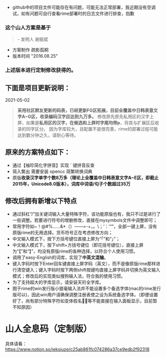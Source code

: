 - github中的项目文件可能存在有问题，可能无法正常部署，我近期没有空调试，如有问题可自行查看rime部署时的日志文件进行排查，抱歉
### 这个山人方案是基于

> - 发明人 谢振斌
- 方案制作 疏影孤桐
- 版本时间 "2016.08.25"

### 上述版本进行定制修改获得的。

## 下面是项目更新说明：

2021-05-02
> **采用社区群友更新的码表，已经更新FG区拓展，目前全覆盖中日韩表意文字A~G区，收录编码汉字应达到九万多。**
> 修改原先原先私用区的汉字上屏，如果是**私用区的汉字，在候选和上屏时字尾均带p**，将其与扩展区后收录的同字区分。
> 因为字库较大，且配置不是很完善，rime的部署过程可能达到数分钟之久，请耐心等待。
## 原来的方案特点如下：

- 通过【袖珍简化字拼音】实现 ` 键拼音反查
- 简入繁出 需要安装 opencc 简繁转换词典
- 原版**收录汉字单字个数8万多（理论上全覆盖中日韩表意文字A~E区，即截止2015年，Unicode8.0版本），词库中词语/句子个数超过35万**

## 修改后拥有新增以下特点

- 通过斜杠“/”加关键词输入大量特殊字符，该功能原版也有，我只不过是进行了一些调整。若要进行符号的增删修改，直接在mysymbols文件中调整即可；
- 常用字符如~！@#%……&*（）——=-+，。\；‘：’“”，全部一键上屏，没有原版rime的无用选择。货币符号正在考虑修改方向；
- 中文输入模式下，按下方括号键位直接上屏为“「”和“」”；
- 中文输入模式下，按下shift+方括号键位（即花括号键位），直接上屏为“【”和“】”，均没有原版rime的各种选择，以符合个人使用习惯。
- 调用了easy-English的词库，实现了**中英文混输**。
- 键入字码时按下Enter回车键直接上屏字码（英文），而不是像原版rime那样进行清空键入；键入字码时按下两侧shift按键均直接上屏字码并切换为英文输入模式；修改后的实现类似搜狗输入法，符合我的使用习惯。
- 为了支持超大的字库显示，请安装天珩全字库。
- 囿于rime的win发行版小狼毫输入法并不能设置多个备选字体(mac的rime发行版可以)，因此win用户请确保调整注册表使之设为系统备选字体。（即便设置好了，尚有部分特殊字符如变体假名𛂧𛄎等不能直接在输入面板显示，目前暂不知原因）



# 山人全息码（定制版）
具体请看：
https://www.notion.so/ieksiuze/c25ab861fc074286a37ce9edb2f92318
